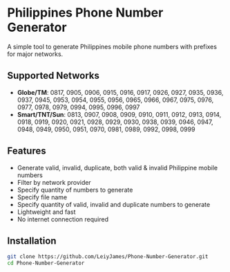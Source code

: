 # Philippines Phone Number Generator

A simple tool to generate Philippines mobile phone numbers with prefixes for major networks.

## Supported Networks
- **Globe/TM**: 0817, 0905, 0906, 0915, 0916, 0917, 0926, 0927, 0935, 0936, 0937, 0945, 0953, 0954, 0955, 0956, 0965, 0966, 0967, 0975, 0976, 0977, 0978, 0979, 0994, 0995, 0996, 0997
- **Smart/TNT/Sun**: 0813, 0907, 0908, 0909, 0910, 0911, 0912, 0913, 0914, 0918, 0919, 0920, 0921, 0928, 0929, 0930, 0938, 0939, 0946, 0947, 0948, 0949, 0950, 0951, 0970, 0981, 0989, 0992, 0998, 0999

## Features
- Generate valid, invalid, duplicate, both valid & invalid Philippine mobile numbers
- Filter by network provider
- Specify quantity of numbers to generate
- Specify file name
- Specify quantity of valid, invalid and duplicate numbers to generate
- Lightweight and fast
- No internet connection required

## Installation
```bash
git clone https://github.com/LeiyJames/Phone-Number-Generator.git
cd Phone-Number-Generator
